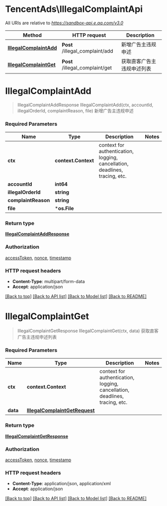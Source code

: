 # TencentAds\IllegalComplaintApi

All URIs are relative to *https://sandbox-api.e.qq.com/v3.0*

Method | HTTP request | Description
------------- | ------------- | -------------
[**IllegalComplaintAdd**](IllegalComplaintApi.md#IllegalComplaintAdd) | **Post** /illegal_complaint/add | 新增广告主违规申述
[**IllegalComplaintGet**](IllegalComplaintApi.md#IllegalComplaintGet) | **Post** /illegal_complaint/get | 获取直客广告主违规申述列表


# **IllegalComplaintAdd**
> IllegalComplaintAddResponse IllegalComplaintAdd(ctx, accountId, illegalOrderId, complaintReason, file)
新增广告主违规申述

### Required Parameters

Name | Type | Description  | Notes
------------- | ------------- | ------------- | -------------
 **ctx** | **context.Context** | context for authentication, logging, cancellation, deadlines, tracing, etc.
  **accountId** | **int64**|  | 
  **illegalOrderId** | **string**|  | 
  **complaintReason** | **string**|  | 
  **file** | ***os.File**|  | 

### Return type

[**IllegalComplaintAddResponse**](IllegalComplaintAddResponse.md)

### Authorization

[accessToken](../README.md#accessToken), [nonce](../README.md#nonce), [timestamp](../README.md#timestamp)

### HTTP request headers

 - **Content-Type**: multipart/form-data
 - **Accept**: application/json

[[Back to top]](#) [[Back to API list]](../README.md#documentation-for-api-endpoints) [[Back to Model list]](../README.md#documentation-for-models) [[Back to README]](../README.md)

# **IllegalComplaintGet**
> IllegalComplaintGetResponse IllegalComplaintGet(ctx, data)
获取直客广告主违规申述列表

### Required Parameters

Name | Type | Description  | Notes
------------- | ------------- | ------------- | -------------
 **ctx** | **context.Context** | context for authentication, logging, cancellation, deadlines, tracing, etc.
  **data** | [**IllegalComplaintGetRequest**](IllegalComplaintGetRequest.md)|  | 

### Return type

[**IllegalComplaintGetResponse**](IllegalComplaintGetResponse.md)

### Authorization

[accessToken](../README.md#accessToken), [nonce](../README.md#nonce), [timestamp](../README.md#timestamp)

### HTTP request headers

 - **Content-Type**: application/json, application/xml
 - **Accept**: application/json

[[Back to top]](#) [[Back to API list]](../README.md#documentation-for-api-endpoints) [[Back to Model list]](../README.md#documentation-for-models) [[Back to README]](../README.md)

